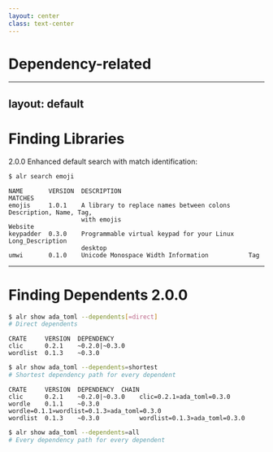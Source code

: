```yaml
---
layout: center
class: text-center
---
```


# Dependency-related

<!--
Let's look at the dependency management improvements.
-->

---
layout: default
---

# Finding Libraries

<badge color="purple">2.0.0</badge> Enhanced default search with match identification:

```bash
$ alr search emoji
```

```text
NAME       VERSION  DESCRIPTION                                    MATCHES
emojis     1.0.1    A library to replace names between colons     Description, Name, Tag,
                    with emojis                                    Website
keypadder  0.3.0    Programmable virtual keypad for your Linux    Long_Description
                    desktop
umwi       0.1.0    Unicode Monospace Width Information           Tag
```

<!--
The search functionality has been enhanced significantly in version 2.1.

When you search for libraries, you now get a detailed breakdown of where the matches were found, whether in the description, name, tags, or website.

This makes it much easier to find what you're looking for when you have partial information.

In version 1.0 it only searching in name and short description.
-->

---

# Finding Dependents <badge color="purple">2.0.0</badge> 

```bash
$ alr show ada_toml --dependents[=direct]
# Direct dependents
```

```text
CRATE     VERSION  DEPENDENCY 
clic      0.2.1    ~0.2.0|~0.3.0 
wordlist  0.1.3    ~0.3.0
```

```bash
$ alr show ada_toml --dependents=shortest
# Shortest dependency path for every dependent
```

```
CRATE     VERSION  DEPENDENCY  CHAIN 
clic      0.2.1    ~0.2.0|~0.3.0    clic=0.2.1»ada_toml=0.3.0
wordle    0.1.1    ~0.3.0           wordle=0.1.1»wordlist=0.1.3»ada_toml=0.3.0
wordlist  0.1.3    ~0.3.0           wordlist=0.1.3»ada_toml=0.3.0
```

```bash
$ alr show ada_toml --dependents=all
# Every dependency path for every dependent
```

<!--
A really powerful new feature is the ability to find dependents of a crate.

You can see direct dependents with `alr show --dependents=direct`, find the shortest dependency path to every dependent, or get a complete view of all dependency paths.

This is incredibly useful for understanding the impact of changes to your crate and for discovering who's using your code.
-->
